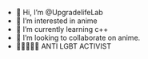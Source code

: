 - 👋 Hi, I’m @UpgradelifeLab
- 👀 I’m interested in anime
- 🌱 I’m currently learning c++
- 💞️ I’m looking to collaborate on anime.
- 👨🏽‍🤝‍👨🏻 ANTI LGBT ACTIVIST

<!---
UpgradelifeLab/UpgradelifeLab is a ✨ special ✨ repository because its `README.md` (this file) appears on your GitHub profile.
You can click the Preview link to take a look at your changes.
--->
